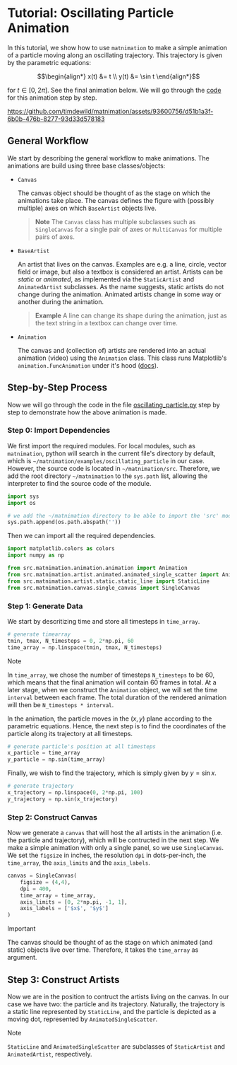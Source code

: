 # Tutorial: Oscillating Particle Animation
In this tutorial, we show how to use `matnimation` to make a simple animation of a particle moving along an oscillating trajectory. This trajectory is given by the parametric equations:
```math
\begin{align*}
x(t) &= t \\
y(t) &= \sin t
\end{align*}
```
for $t\in [0,2\pi]$. See the final animation below. We will go through the [code](/examples/oscillating_particle/oscillating_particle.py) for this animation step by step. 

https://github.com/timdewild/matnimation/assets/93600756/d51b1a3f-6b0b-476b-8277-93d33d578183

## General Workflow
We start by describing the general workflow to make animations. The animations are build using three base classes/objects: 
* `Canvas`

    The canvas object should be thought of as the stage on which the animations take place. The canvas defines the figure with (possibly multiple) axes on which `BaseArtist` objects live. 

    > **Note** The `Canvas` class has multiple subclasses such as `SingleCanvas` for a single pair of axes or `MultiCanvas` for multiple pairs of axes.   

* `BaseArtist`

    An artist that lives on the canvas. Examples are e.g. a line, circle, vector field or image, but also a textbox is considered an artist. Artists can be _static_ or _animated_, as implemented via the `StaticArtist` and `AnimatedArtist` subclasses. As the name suggests, static artists do not change during the animation. Animated artists change in some way or another during the animation. 

    > **Example** A line can change its shape during the animation, just as the text string in a textbox can change over time. 

* `Animation`

    The canvas and (collection of) artists are rendered into an actual animation (video) using the `Animation` class. This class runs Matplotlib's `animation.FuncAnimation` under it's hood ([docs](https://matplotlib.org/stable/api/_as_gen/matplotlib.animation.FuncAnimation.html#matplotlib.animation.FuncAnimation)).  

## Step-by-Step Process
Now we will go through the code in the file [oscillating_particle.py](/examples/oscillating_particle/oscillating_particle.py) step by step to demonstrate how the above animation is made.

### Step 0: Import Dependencies
We first import the required modules. For local modules, such as `matnimation`, python will search in the current file's directory by default, which is `~/matnimation/examples/oscillating_particle` in our case. However, the source code is located in `~/matnimation/src`. Therefore, we add the root directory `~/matnimation` to the `sys.path` list, allowing the interpreter to find the source code of the module. 

```python
import sys
import os

# we add the ~/matnimation directory to be able to import the 'src' module
sys.path.append(os.path.abspath(''))
```

Then we can import all the required dependencies.

```python
import matplotlib.colors as colors
import numpy as np

from src.matnimation.animation.animation import Animation
from src.matnimation.artist.animated.animated_single_scatter import AnimatedSingleScatter
from src.matnimation.artist.static.static_line import StaticLine
from src.matnimation.canvas.single_canvas import SingleCanvas
```

### Step 1: Generate Data
We start by descritizing time and store all timesteps in `time_array`.

```python
# generate timearray
tmin, tmax, N_timesteps = 0, 2*np.pi, 60
time_array = np.linspace(tmin, tmax, N_timesteps)
```

> [!NOTE]
> In `time_array`, we chose the number of timesteps `N_timesteps` to be 60, which means that the final animation will contain 60 frames in total. At a later stage, when we construct the `Animation` object, we will set the time `interval` between each frame. The total duration of the rendered animation will then be `N_timesteps * interval`. 

In the animation, the particle moves in the ($x,y$) plane according to the parametric equations. Hence, the next step is to find the coordinates of the particle along its trajectory at all timesteps.

```python
# generate particle's position at all timesteps
x_particle = time_array
y_particle = np.sin(time_array)
```

Finally, we wish to find the trajectory, which is simply given by $y=\sin x$. 

```python
# generate trajectory
x_trajectory = np.linspace(0, 2*np.pi, 100)
y_trajectory = np.sin(x_trajectory)
```

### Step 2: Construct Canvas
Now we generate a `canvas` that will host the all artists in the animation (i.e. the particle and trajectory), which will be contructed in the next step. We make a simple animation with only a single panel, so we use `SingleCanvas`. We set the `figsize` in inches, the resolution `dpi` in dots-per-inch, the `time_array`, the `axis_limits` and the `axis_labels`. 

```python
canvas = SingleCanvas(
    figsize = (4,4),
    dpi = 400,
    time_array = time_array,
    axis_limits = [0, 2*np.pi, -1, 1],
    axis_labels = ['$x$', '$y$']
)
```

> [!IMPORTANT]
> The canvas should be thought of as the stage on which animated (and static) objects live over time. Therefore, it takes the `time_array` as argument. 

## Step 3: Construct Artists
Now we are in the position to contruct the artists living on the canvas. In our case we have two: the particle and its trajectory. Naturally, the trajectory is a static line represented by `StaticLine`, and the particle is depicted as a moving dot, represented by `AnimatedSingleScatter`. 

> [!NOTE]
> `StaticLine` and `AnimatedSingleScatter` are subclasses of `StaticArtist` and `AnimatedArtist`, respectively. 







 